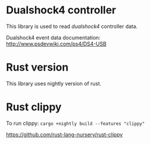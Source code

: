 # Dualshock4 controller

This library is used to read _dualshock4_ controller data.

Dualshock4 event data documentation: http://www.psdevwiki.com/ps4/DS4-USB

# Rust version

This library uses nightly version of rust.

# Rust clippy

To run clippy: `cargo +nightly build --features "clippy"`

https://github.com/rust-lang-nursery/rust-clippy
